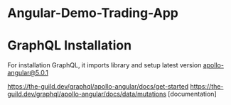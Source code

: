 # Angular-Demo-Trading-App

# GraphQL Installation
For installation GraphQL, it imports library and setup latest version
apollo-angular@5.0.1

https://the-guild.dev/graphql/apollo-angular/docs/get-started
https://the-guild.dev/graphql/apollo-angular/docs/data/mutations            [documentation]

